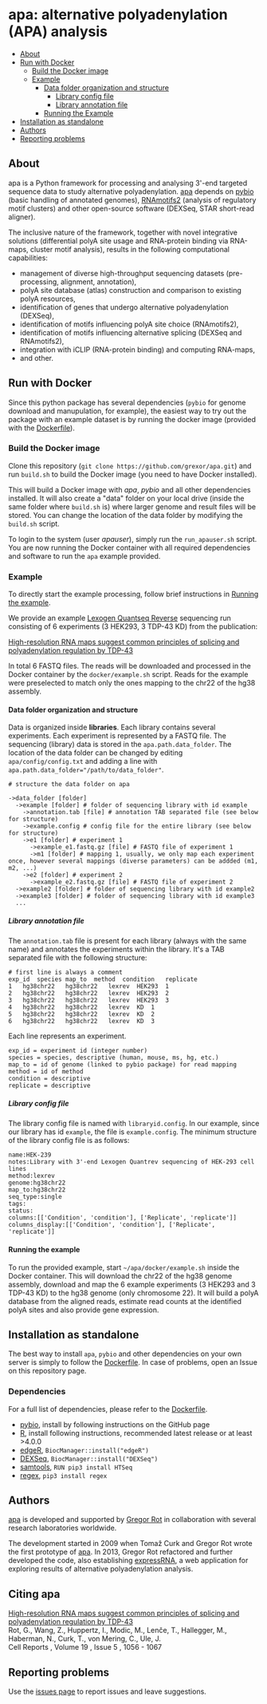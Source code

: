 # apa: alternative polyadenylation (APA) analysis

* [About](#about)
* [Run with Docker](#run-with-docker)
  * [Build the Docker image](#build-the-docker-image)
  * [Example](#example)
    * [Data folder organization and structure](#data-folder-organization-and-structure)
      * [Library config file](#library-config-file)
      * [Library annotation file](#library-annotation-file)
    * [Running the Example](#running-the-example)
* [Installation as standalone](#installation-as-standalone)
* [Authors](#authors)
* [Reporting problems](#reporting-problems)

## About

apa is a Python framework for processing and analysing 3'-end targeted sequence data to study alternative polyadenylation. [apa](https://github.com/grexor/apa) depends on [pybio](https://github.com/grexor/pybio) (basic handling of annotated genomes), [RNAmotifs2](https://github.com/grexor/rnamotifs2) (analysis of regulatory motif clusters) and other open-source software (DEXSeq, STAR short-read aligner).

The inclusive nature of the framework, together with novel integrative solutions (differential polyA site usage and RNA-protein binding via RNA-maps, cluster motif analysis), results in the following computational capabilities:

+ management of diverse high-throughput sequencing datasets (pre-processing, alignment, annotation),
+ polyA site database (atlas) construction and comparison to existing polyA resources,
+ identification of genes that undergo alternative polyadenylation (DEXSeq),
+ identification of motifs influencing polyA site choice (RNAmotifs2),
+ identification of motifs influencing alternative splicing (DEXSeq and RNAmotifs2),
+ integration with iCLIP (RNA-protein binding) and computing RNA-maps,
+ and other.

## Run with Docker

Since this python package has several dependencies (`pybio` for genome download and manupulation, for example), the easiest way to try out the package with an example dataset is by running the docker image (provided with the [Dockerfile](Dockerfile)).

### Build the Docker image

Clone this repository (`git clone https://github.com/grexor/apa.git`) and run `build.sh` to build the Docker image (you need to have Docker installed).

This will build a Docker image with *apa*, *pybio* and all other dependencies installed. It will also create a "data" folder on your local drive (inside the same folder where `build.sh` is) where larger genome and result files will be stored. You can change the location of the data folder by modifying the `build.sh` script.

To login to the system (user *apauser*), simply run the `run_apauser.sh` script. You are now running the Docker container with all required dependencies and software to run the `apa` example provided.

### Example

To directly start the example processing, follow brief instructions in [Running the example](#running-the-example).

We provide an example [Lexogen Quantseq Reverse](https://www.lexogen.com/quantseq-3mrna-sequencing-rev/) sequencing run consisting of 6 experiments (3 HEK293, 3 TDP-43 KD) from the publication:

[High-resolution RNA maps suggest common principles of splicing and polyadenylation regulation by TDP-43](http://www.cell.com/cell-reports/abstract/S2211-1247(17)30522-3)<br />

In total 6 FASTQ files. The reads will be downloaded and processed in the Docker container by the `docker/example.sh` script. Reads for the example were preselected to match only the ones mapping to the chr22 of the hg38 assembly.

#### Data folder organization and structure

Data is organized inside **libraries**. Each library contains several experiments. Each experiment is represented by a FASTQ file. The sequencing (library) data is stored in the `apa.path.data_folder`. The location of the data folder can be changed by editing `apa/config/config.txt` and adding a line with `apa.path.data_folder="/path/to/data_folder"`.

```
# structure the data folder on apa

->data_folder [folder]
  ->example [folder] # folder of sequencing library with id example
    ->annotation.tab [file] # annotation TAB separated file (see below for structure)
    ->example.config # config file for the entire library (see below for structure)
    ->e1 [folder] # experiment 1
      ->example_e1.fastq.gz [file] # FASTQ file of experiment 1
      ->m1 [folder] # mapping 1, usually, we only map each experiment once, however several mappings (diverse parameters) can be addded (m1, m2, ...)
    ->e2 [folder] # experiment 2
      ->example_e2.fastq.gz [file] # FASTQ file of experiment 2
  ->example2 [folder] # folder of sequencing library with id example2
  ->example3 [folder] # folder of sequencing library with id example3
  ...
```
##### Library annotation file

The `annotation.tab` file is present for each library (always with the same name) and annotates the experiments within the library. It's a TAB separated file with the following structure:

```
# first line is always a comment
exp_id	species	map_to	method	condition	replicate
1	hg38chr22	hg38chr22	lexrev	HEK293	1
2	hg38chr22	hg38chr22	lexrev	HEK293	2
3	hg38chr22	hg38chr22	lexrev	HEK293	3
4	hg38chr22	hg38chr22	lexrev	KD	1
5	hg38chr22	hg38chr22	lexrev	KD	2
6	hg38chr22	hg38chr22	lexrev	KD	3
```

Each line represents an experiment.

```
exp_id = experiment id (integer number)
species = species, descriptive (human, mouse, ms, hg, etc.)
map_to = id of genome (linked to pybio package) for read mapping
method = id of method
condition = descriptive
replicate = descriptive
```

##### Library config file

The library config file is named with `libraryid.config`. In our example, since our library has id `example`, the file is `example.config`. The minimum structure of the library config file is as follows:

```
name:HEK-239
notes:Library with 3'-end Lexogen Quantrev sequencing of HEK-293 cell lines
method:lexrev
genome:hg38chr22
map_to:hg38chr22
seq_type:single
tags:
status:
columns:[['Condition', 'condition'], ['Replicate', 'replicate']]
columns_display:[['Condition', 'condition'], ['Replicate', 'replicate']]
```

#### Running the example

To run the provided example, start `~/apa/docker/example.sh` inside the Docker container. This will download the chr22 of the hg38 genome assembly, download and map the 6 example experiments (3 HEK293 and 3 TDP-43 KD) to the hg38 genome (only chromosome 22). It will build a polyA database from the aligned reads, estimate read counts at the identified polyA sites and also provide gene expression.

## Installation as standalone

The best way to install `apa`, `pybio` and other dependencies on your own server is simply to follow the [Dockerfile](Dockerfile). In case of problems, open an Issue on this repository page.

### Dependencies

For a full list of dependencies, please refer to the [Dockerfile](Dockerfile).

* [pybio](https://github.com/grexor/pybio), install by following instructions on the GitHub page
* [R](https://www.r-project.org), install following instructions, recommended latest release or at least >4.0.0
* [edgeR](https://bioconductor.org/packages/release/bioc/html/edgeR.html), `BiocManager::install("edgeR")`
* [DEXSeq](https://bioconductor.org/packages/release/bioc/html/DEXSeq.html), `BiocManager::install("DEXSeq")`
* [samtools](http://www.htslib.org/), `RUN pip3 install HTSeq`
* [regex](https://pypi.org/project/regex), `pip3 install regex`

## Authors

[apa](https://github.com/grexor/apa) is developed and supported by [Gregor Rot](https://grexor.github.io) in collaboration with several research laboratories worldwide.

The development started in 2009 when Tomaž Curk and Gregor Rot wrote the first prototype of [apa](https://github.com/grexor/apa). In 2013, Gregor Rot refactored and further developed the code, also establishing [expressRNA](http://expressRNA.org), a web application for exploring results of alternative polyadenylation analysis.

## Citing apa

[High-resolution RNA maps suggest common principles of splicing and polyadenylation regulation by TDP-43](http://www.cell.com/cell-reports/abstract/S2211-1247(17)30522-3)<br />
Rot, G., Wang, Z., Huppertz, I., Modic, M., Lenče, T., Hallegger, M., Haberman, N., Curk, T., von Mering, C., Ule, J.<br />
Cell Reports , Volume 19 , Issue 5 , 1056 - 1067

## Reporting problems

Use the [issues page](https://github.com/grexor/apa/issues) to report issues and leave suggestions.
